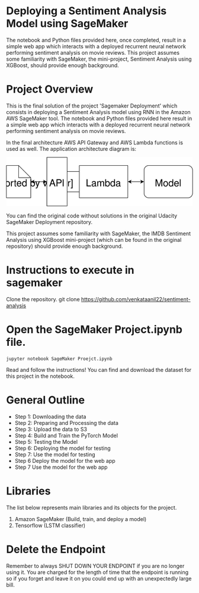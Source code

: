 # Deploying a Sentiment Analysis Model using SageMaker

The notebook and Python files provided here, once completed, result in a simple web app which interacts with a deployed recurrent neural network performing sentiment analysis on movie reviews. This project assumes some familiarity with SageMaker, the mini-project, Sentiment Analysis using XGBoost, should provide enough background.

# Project Overview
This is the final solution of the project 'Sagemaker Deployment' which consists in deploying a Sentiment Analysis model using RNN in the Amazon AWS SageMaker tool. The notebook and Python files provided here result in a simple web app which interacts with a deployed recurrent neural network performing sentiment analysis on movie reviews.

In the final architecture AWS API Gateway and AWS Lambda functions is used as well. The application architecture diagram is:

![](Web%20App%20Diagram.svg)

You can find the original code without solutions in the original Udacity SageMaker Deployment repository.

This project assumes some familiarity with SageMaker, the IMDB Sentiment Analysis using XGBoost mini-project (which can be found in the original repository) should provide enough background.

# Instructions to execute in sagemaker
Clone the repository.
	git clone https://github.com/venkataanil22/sentiment-analysis
# Open the SageMaker Project.ipynb file.
	jupyter notebook SageMaker Proejct.ipynb
Read and follow the instructions! You can find and download the dataset for this project in the notebook.
# General Outline
- Step 1: Downloading the data 
- Step 2: Preparing and Processing the data 
- Step 3: Upload the data to S3 
- Step 4: Build and Train the PyTorch Model 
- Step 5: Testing the Model 
- Step 6: Deploying the model for testing 
- Step 7: Use the model for testing 
- Step 6 Deploy the model for the web app 
- Step 7 Use the model for the web app

# Libraries
The list below represents main libraries and its objects for the project.

1. Amazon SageMaker (Build, train, and deploy a model)
2. Tensorflow (LSTM classifier)

# Delete the Endpoint
Remember to always SHUT DOWN YOUR ENDPOINT if you are no longer using it. You are charged for the length of time that the endpoint is running so if you forget and leave it on you could end up with an unexpectedly large bill.
